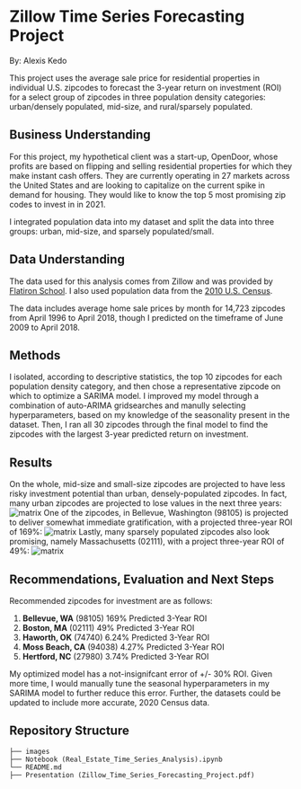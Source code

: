 # Zillow Time Series Forecasting Project

By: Alexis Kedo

This project uses the average sale price for residential properties in individual U.S. zipcodes to forecast the 3-year return on investment (ROI) for a select group of zipcodes in three population density categories: urban/densely populated, mid-size, and rural/sparsely populated.  
## Business Understanding 
For this project, my hypothetical client was a start-up, OpenDoor, whose profits are based on flipping and selling residential properties for which they make instant cash offers. They are currently operating in 27 markets across the United States and are looking to capitalize on the current spike in demand for housing. They would like to know the top 5 most promising zip codes to invest in in 2021.

I integrated population data into my dataset and split the data into three groups: urban, mid-size, and sparsely populated/small. 
## Data Understanding
The data used for this analysis comes from Zillow and was provided by [Flatiron School](https://github.com/learn-co-curriculum/dsc-phase-4-project/blob/main/time-series/zillow_data.csv). I also used population data from the [2010 U.S. Census](https://catalog.data.gov/dataset/2010-census-populations-by-zip-code). 

The data includes average home sale prices by month for 14,723 zipcodes from April 1996 to April 2018, though I predicted on the timeframe of June 2009 to April 2018. 
## Methods 
I isolated, according to descriptive statistics, the top 10 zipcodes for each population density category, and then chose a representative zipcode on which to optimize a SARIMA model. I improved my model through a combination of auto-ARIMA gridsearches and manully selecting hyperparameters, based on my knowledge of the seasonality present in the dataset. Then, I ran all 30 zipcodes through the final model to find the zipcodes with the largest 3-year predicted return on investment.
## Results 
On the whole, mid-size and small-size zipcodes are projected to have less risky investment potential than urban, densely-populated zipcodes. In fact, many urban zipcodes are projected to lose values in the next three years: 
![matrix](https://github.com/alexiskedo/zilloracle/blob/main/images/urban_results.png)
One of the zipcodes, in Bellevue, Washington (98105) is projected to deliver somewhat immediate gratification, with a projected three-year ROI of 169%: 
![matrix](https://github.com/alexiskedo/zilloracle/blob/main/images/midsize_results.png)
Lastly, many sparsely populated zipcodes also look promising, namely Massachusetts (02111), with a project three-year ROI of 49%: 
![matrix](https://github.com/alexiskedo/zilloracle/blob/main/images/rural_results.png)
## Recommendations, Evaluation and Next Steps 
Recommended zipcodes for investment are as follows: 
   1. **Bellevue, WA** (98105)
       169% Predicted 3-Year ROI
   2. **Boston, MA** (02111)
       49% Predicted 3-Year ROI 
   3. **Haworth, OK** (74740)
       6.24% Predicted 3-Year ROI 
   4. **Moss Beach, CA** (94038) 
       4.27% Predicted 3-Year ROI 
   5. **Hertford, NC** (27980)
       3.74% Predicted 3-Year ROI 

My optimized model has a not-insignifcant error of +/- 30% ROI. Given more time, I would manually tune the seasonal hyperparameters in my SARIMA model to further reduce this error. Further, the datasets could be updated to include more accurate, 2020 Census data. 
## Repository Structure
```
├── images
├── Notebook (Real_Estate_Time_Series_Analysis).ipynb
└── README.md
├── Presentation (Zillow_Time_Series_Forecasting_Project.pdf)

```